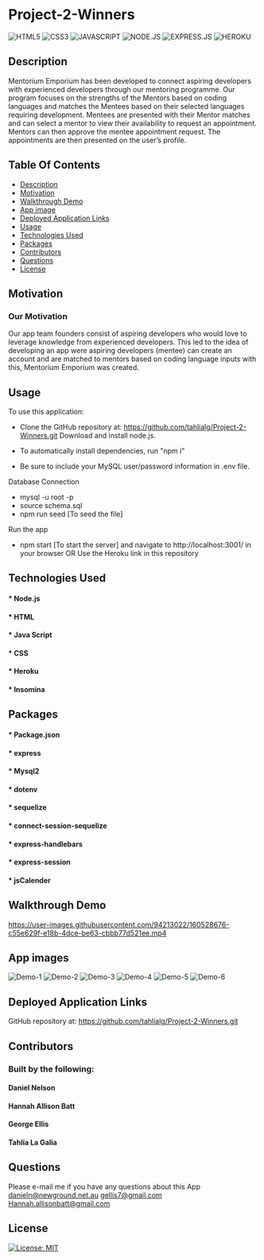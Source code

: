 # Project-2-Winners

![HTML5](https://img.shields.io/badge/HTML5-E34F26?style=for-the-badge&logo=html5&logoColor=white)
![CSS3](https://img.shields.io/badge/CSS3-1572B6?style=for-the-badge&logo=css3&logoColor=white)
![JAVASCRIPT](https://img.shields.io/badge/JavaScript-323330?style=for-the-badge&logo=javascript&logoColor=F7DF1E)
![NODE.JS](https://img.shields.io/badge/Node.js-43853D?style=for-the-badge&logo=node.js&logoColor=white)
![EXPRESS.JS](https://img.shields.io/badge/Express.js-20232A?style=for-the-badge&logo=express&logoColor=61DAFB)
![HEROKU](https://img.shields.io/badge/Heroku-430098?style=for-the-badge&logo=heroku&logoColor=white)
## Description
 Mentorium Emporium has been developed to connect aspiring
              developers with experienced developers through our mentoring
              programme. Our program focuses on the strengths of the Mentors
              based on coding languages and matches the Mentees based on their
              selected languages requiring development. Mentees are presented
              with their Mentor matches and can select a mentor to view their
              availability to request an appointment. Mentors can then approve
              the mentee appointment request. The appointments are then
              presented on the user’s profile.

 ## Table Of Contents
  * [Description](#description)
  * [Motivation](#motivation)
  * [Walkthrough Demo](#walkthrough-demo)
  * [App image ](#app-image)
  * [Deployed Application Links](#deployed-application-links)
  * [Usage](#usage)
  * [Technologies Used](#technologies-used)
  * [Packages](#packages)
  * [Contributors](#contributors)
  * [Questions](#questions)
  * [License](#license)
  

## Motivation

### Our Motivation

Our app team founders consist of aspiring developers who would love to leverage knowledge from experienced developers.
This led to the idea of developing an app were aspiring developers (mentee) can create an account and are matched to mentors based on coding language inputs with this, Mentorium Emporium was created.  



## Usage

To use this application:

* Clone the GitHub repository at: https://github.com/tahlialg/Project-2-Winners.git
Download and install node.js.

* To automatically install dependencies, run "npm i" 

* Be sure to include your MySQL user/password information in .env file.

Database Connection
* mysql -u root -p
* source schema.sql
* npm run seed [To seed the file]

Run the app

* npm start [To start the server] and navigate to http://localhost:3001/ in your browser OR Use the Heroku link in this repository

## Technologies Used

#### * Node.js
#### * HTML
#### * Java Script
#### * CSS
#### * Heroku
#### * Insomina

## Packages

#### * Package.json
#### * express
#### * Mysql2
#### * dotenv
#### * sequelize
#### * connect-session-sequelize
#### * express-handlebars
#### * express-session
#### * jsCalender
    
## Walkthrough Demo


https://user-images.githubusercontent.com/94213022/160528676-c55e629f-e18b-4dce-be63-cbbb77d521ee.mp4




## App images

![Demo-1](https://user-images.githubusercontent.com/94213022/160528691-ad3a41a6-f36b-49bf-aa37-8aa9507bcc93.png)
![Demo-2](https://user-images.githubusercontent.com/94213022/160528697-2b05201a-7b51-4105-bef5-16c280a58853.png)
![Demo-3](https://user-images.githubusercontent.com/94213022/160528706-0aef3110-8855-4cd6-9032-e37e66fd8dc6.png)
![Demo-4](https://user-images.githubusercontent.com/94213022/160528722-a5df5a7f-0147-4460-9516-60cf5766eaf4.png)
![Demo-5](https://user-images.githubusercontent.com/94213022/160528733-e7613e99-12b9-4b10-8237-82208d79765f.png)
![Demo-6](https://user-images.githubusercontent.com/94213022/160528740-557f1c8e-48bb-48bd-a396-21b193b2bd5c.png)

## Deployed Application Links
GitHub repository at: https://github.com/tahlialg/Project-2-Winners.git

## Contributors

### Built by the following:
#### Daniel Nelson
#### Hannah Allison Batt
#### George Ellis
#### Tahlia La Galia

## Questions
  Please e-mail me if you have any questions about this App
  danieln@newground.net.au 
  gellis7@gmail.com
  Hannah.allisonbatt@gmail.com
## License

[![License: MIT](https://img.shields.io/badge/License-MIT-yellow.svg)](https://opensource.org/licenses/MIT)
